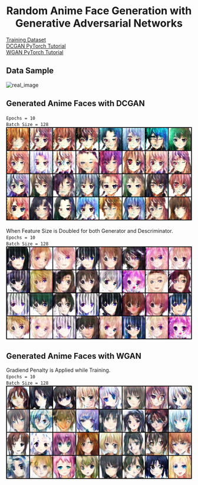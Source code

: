 <h1 align="center">Random  Anime Face Generation with Generative Adversarial Networks</h1>

[Training Dataset](https://www.kaggle.com/splcher/animefacedataset)<br/>
[DCGAN PyTorch Tutorial](https://youtu.be/IZtv9s_Wx9I)<br/>
[WGAN PyTorch Tutorial](https://youtu.be/pG0QZ7OddX4)

## Data Sample
<img src="https://github.com/ANI717/WGAN-GP_Anime_Face_Generator/blob/main/result/real.png" alt="real_image" class="inline"/><br/>

## Generated Anime Faces with DCGAN
`Epochs = 10`<br/>
`Batch Size = 128`<br/>
<img src="https://github.com/ANI717/Anime_Face_Generation_GANs/blob/main/DCGAN/result/fake_100_64.png" alt="fake_image_1" class="inline"/><br/>
<br/>
When Feature Size is Doubled for both Generator and Descriminator.<br/>
`Epochs = 10`<br/>
`Batch Size = 128`<br/>
<img src="https://github.com/ANI717/Anime_Face_Generation_GANs/blob/main/DCGAN/result/fake_200_128.png" alt="fake_image_1" class="inline"/><br/>

## Generated Anime Faces with WGAN
Gradiend Penalty is Applied while Training.<br/>
`Epochs = 10`<br/>
`Batch Size = 128`<br/>
<img src="https://github.com/ANI717/Anime_Face_Generation_GANs/blob/main/WGAN-GP/result/fake.png" alt="fake_image_1" class="inline"/><br/>
